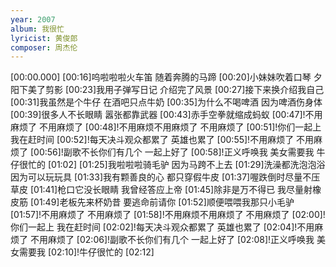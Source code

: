 ```yaml
---
year: 2007
album: 我很忙
lyricist: 黄俊郎
composer: 周杰伦
---
```

[00:00.000]
[00:16]呜啦啦啦火车笛 随着奔腾的马蹄
[00:20]小妹妹吹着口琴 夕阳下美了剪影
[00:23]我用子弹写日记 介绍完了风景
[00:27]接下来换介绍我自己
[00:31]我虽然是个牛仔 在酒吧只点牛奶
[00:35]为什么不喝啤酒 因为啤酒伤身体
[00:39]很多人不长眼睛 嚣张都靠武器
[00:43]赤手空拳就缩成蚂蚁
[00:47]!不用麻烦了 不用麻烦了
[00:48]!不用麻烦不用麻烦了 不用麻烦了
[00:51]!你们一起上 我在赶时间
[00:52]!每天决斗观众都累了 英雄也累了
[00:55]!不用麻烦了 不用麻烦了
[00:56]!副歌不长你们有几个 一起上好了
[00:58]!正义呼唤我 美女需要我 牛仔很忙的
[01:02]
[01:25]我啦啦啦骑毛驴 因为马跨不上去
[01:29]洗澡都洗泡泡浴 因为可以玩玩具
[01:33]我有颗善良的心 都只穿假牛皮
[01:37]喔跌倒时尽量不压草皮
[01:41]枪口它没长眼睛 我曾经答应上帝
[01:45]除非是万不得已 我尽量射橡皮筋
[01:49]老板先来杯奶昔 要逃命前请你
[01:52]顺便喂喂我那只小毛驴
[01:57]!不用麻烦了 不用麻烦了
[01:58]!不用麻烦不用麻烦了 不用麻烦了
[02:00]!你们一起上 我在赶时间
[02:02]!每天决斗观众都累了 英雄也累了
[02:04]!不用麻烦了 不用麻烦了
[02:06]!副歌不长你们有几个 一起上好了
[02:08]!正义呼唤我 美女需要我
[02:10]!牛仔很忙的
[02:12]